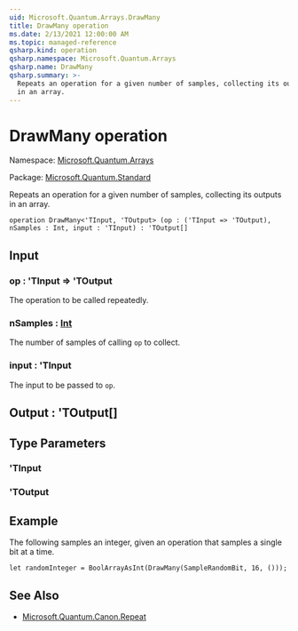 ```yaml
---
uid: Microsoft.Quantum.Arrays.DrawMany
title: DrawMany operation
ms.date: 2/13/2021 12:00:00 AM
ms.topic: managed-reference
qsharp.kind: operation
qsharp.namespace: Microsoft.Quantum.Arrays
qsharp.name: DrawMany
qsharp.summary: >-
  Repeats an operation for a given number of samples, collecting its outputs
  in an array.
---
```


# DrawMany operation

Namespace: [Microsoft.Quantum.Arrays](xref:Microsoft.Quantum.Arrays)

Package: [Microsoft.Quantum.Standard](https://nuget.org/packages/Microsoft.Quantum.Standard)


Repeats an operation for a given number of samples, collecting its outputsin an array.

```qsharp
operation DrawMany<'TInput, 'TOutput> (op : ('TInput => 'TOutput), nSamples : Int, input : 'TInput) : 'TOutput[]
```


## Input

### op : 'TInput => 'TOutput 

The operation to be called repeatedly.


### nSamples : [Int](xref:microsoft.quantum.lang-ref.int)

The number of samples of calling `op` to collect.


### input : 'TInput

The input to be passed to `op`.



## Output : 'TOutput[]



## Type Parameters

### 'TInput


### 'TOutput



## Example

The following samples an integer, given an operationthat samples a single bit at a time.```qsharplet randomInteger = BoolArrayAsInt(DrawMany(SampleRandomBit, 16, ()));```

## See Also

- [Microsoft.Quantum.Canon.Repeat](xref:Microsoft.Quantum.Canon.Repeat)